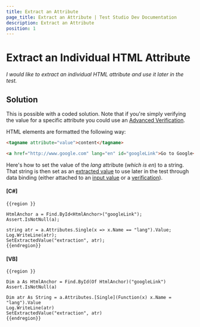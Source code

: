 ```yaml
---
title: Extract an Attribute
page_title: Extract an Attribute | Test Studio Dev Documentation
description: Extract an Attribute
position: 1
---
```

# Extract an Individual HTML Attribute #

*I would like to extract an individual HTML attribute and use it later in the test.*

## Solution ##

This is possible with a coded solution. Note that if you're simply verifying the value for a specific attribute you could use an <a href="/features/recorder/verifications/advanced-verification" target="_blank">Advanced Verification</a>.

HTML elements are formatted the following way:

```HTML
<tagname attribute="value">content</tagname>
```

```HTML
<a href="http://www.google.com" lang="en" id="googleLink">Go to Google</a>
```

Here's how to set the value of the *lang* attribute (*which is en*) to a string. That string is then set as an <a href="/code-in-test/coded-samples/general/extracted-variables-in-code" target="_blank">extracted value</a> to use later in the test through data binding (either attached to an <a href="/features/data-driven-testing/attach-columns-input-values" target="_blank">input value</a> or a <a href="/features/data-driven-testing/attach-columns-verifications" target="_blank">verification</a>).

#### __[C#]__

    {{region }}

    HtmlAnchor a = Find.ById<HtmlAnchor>("googleLink");
    Assert.IsNotNull(a);
    
    string atr = a.Attributes.Single(x => x.Name == "lang").Value;
    Log.WriteLine(atr);
    SetExtractedValue("extraction", atr);
    {{endregion}}

#### __[VB]__

    {{region }}

    Dim a As HtmlAnchor = Find.ById(Of HtmlAnchor)("googleLink")
    Assert.IsNotNull(a)
    
    Dim atr As String = a.Attributes.[Single](Function(x) x.Name = "lang").Value
    Log.WriteLine(atr)
    SetExtractedValue("extraction", atr)
    {{endregion}}
